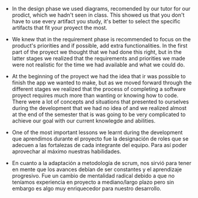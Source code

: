 * In the design phase we used diagrams, recomended by our tutor for our prodict, which we hadn't seen in class. This showed us that you don't have to use every artifact you study, it's better to select the specific artifacts that fit your proyect the most. 

* We knew that in the requirement phase is recommended to focus on the product's priorities and if possible, add extra functionalities. In the first part of the proyect we thought that we had done this right, but in the latter stages we realized that the requirements and priorities we made were not realistic for the time we had available and what we could do.

* At the beginning of the proyect we had the idea that ir was possible to finish the app we wanted to make, but as we moved forward through the different stages we realized that the process of completing a software proyect requires much more than wanting or knowing how to code. There were a lot of concepts and situations that presented to ourselves during the development that we had no idea of and we realized almost at the end of the semester that is was going to be very complicated to achieve our goal with our current knowlegde and abilities. 

* One of the most important lessons we learnt during the development que aprendimos durante el proyecto fue la designación de roles que se adecuen a las fortalezas de cada integrante 
  del equipo. Para así poder aprovechar al máximo nuestras habilidades. 

* En cuanto a la adaptación a metodología de scrum, nos sirvió para tener en mente que los avances debían de ser constantes y el aprendizaje progresivo. 
  Fue un cambio de mentalidad radical debido a que no teníamos experiencia en proyecto a mediano/largo plazo pero sin embargo es algo muy enriquecedor para nuestro desarrollo.
